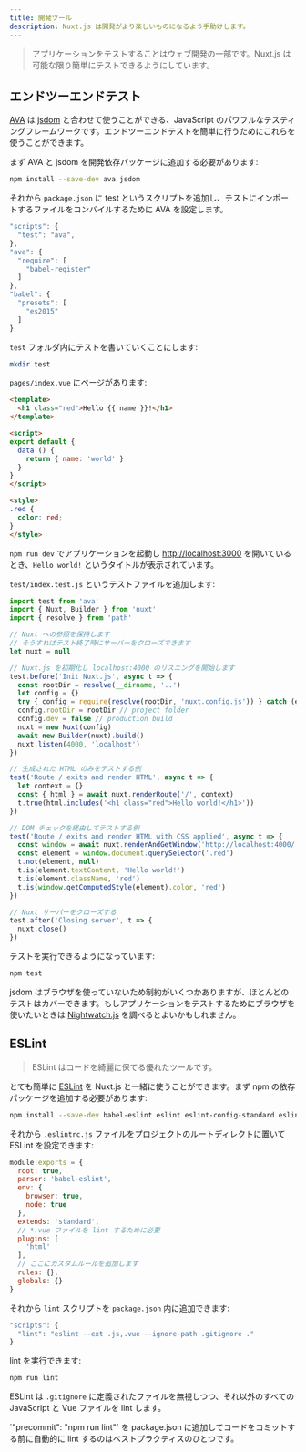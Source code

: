 ```yaml
---
title: 開発ツール
description: Nuxt.js は開発がより楽しいものになるよう手助けします。
---
```


> アプリケーションをテストすることはウェブ開発の一部です。Nuxt.js は可能な限り簡単にテストできるようにしています。

## エンドツーエンドテスト

[AVA](https://github.com/avajs/ava) は [jsdom](https://github.com/tmpvar/jsdom) と合わせて使うことができる、JavaScript のパワフルなテスティングフレームワークです。エンドツーエンドテストを簡単に行うためにこれらを使うことができます。

まず AVA と jsdom を開発依存パッケージに追加する必要があります:

```bash
npm install --save-dev ava jsdom
```

それから `package.json` に test というスクリプトを追加し、テストにインポートするファイルをコンバイルするために AVA を設定します。

```javascript
"scripts": {
  "test": "ava",
},
"ava": {
  "require": [
    "babel-register"
  ]
},
"babel": {
  "presets": [
    "es2015"
  ]
}
```

`test` フォルダ内にテストを書いていくことにします:

```bash
mkdir test
```

`pages/index.vue` にページがあります:

```html
<template>
  <h1 class="red">Hello {{ name }}!</h1>
</template>

<script>
export default {
  data () {
    return { name: 'world' }
  }
}
</script>

<style>
.red {
  color: red;
}
</style>
```

`npm run dev` でアプリケーションを起動し [http://localhost:3000](http://localhost:3000) を開いているとき、`Hello world!` というタイトルが表示されています。

`test/index.test.js` というテストファイルを追加します:

```js
import test from 'ava'
import { Nuxt, Builder } from 'nuxt'
import { resolve } from 'path'

// Nuxt への参照を保持します
// そうすればテスト終了時にサーバーをクローズできます
let nuxt = null

// Nuxt.js を初期化し localhost:4000 のリスニングを開始します
test.before('Init Nuxt.js', async t => {
  const rootDir = resolve(__dirname, '..')
  let config = {}
  try { config = require(resolve(rootDir, 'nuxt.config.js')) } catch (e) {}
  config.rootDir = rootDir // project folder
  config.dev = false // production build
  nuxt = new Nuxt(config)
  await new Builder(nuxt).build()
  nuxt.listen(4000, 'localhost')
})

// 生成された HTML のみをテストする例
test('Route / exits and render HTML', async t => {
  let context = {}
  const { html } = await nuxt.renderRoute('/', context)
  t.true(html.includes('<h1 class="red">Hello world!</h1>'))
})

// DOM チェックを経由してテストする例
test('Route / exits and render HTML with CSS applied', async t => {
  const window = await nuxt.renderAndGetWindow('http://localhost:4000/')
  const element = window.document.querySelector('.red')
  t.not(element, null)
  t.is(element.textContent, 'Hello world!')
  t.is(element.className, 'red')
  t.is(window.getComputedStyle(element).color, 'red')
})

// Nuxt サーバーをクローズする
test.after('Closing server', t => {
  nuxt.close()
})
```

テストを実行できるようになっています:

```bash
npm test
```

jsdom はブラウザを使っていないため制約がいくつかありますが、ほとんどのテストはカバーできます。もしアプリケーションをテストするためにブラウザを使いたいときは [Nightwatch.js](http://nightwatchjs.org) を調べるとよいかもしれません。

## ESLint

> ESLint はコードを綺麗に保てる優れたツールです。

とても簡単に [ESLint](http://eslint.org) を Nuxt.js と一緒に使うことができます。まず npm の依存パッケージを追加する必要があります:

```bash
npm install --save-dev babel-eslint eslint eslint-config-standard eslint-plugin-html eslint-plugin-promise eslint-plugin-standard
```

それから `.eslintrc.js` ファイルをプロジェクトのルートディレクトに置いて ESLint を設定できます:

```js
module.exports = {
  root: true,
  parser: 'babel-eslint',
  env: {
    browser: true,
    node: true
  },
  extends: 'standard',
  // *.vue ファイルを lint するために必要
  plugins: [
    'html'
  ],
  // ここにカスタムルールを追加します
  rules: {},
  globals: {}
}
```

それから `lint` スクリプトを `package.json` 内に追加できます:

```js
"scripts": {
  "lint": "eslint --ext .js,.vue --ignore-path .gitignore ."
}
```

lint を実行できます:

```bash
npm run lint
```

ESLint は `.gitignore` に定義されたファイルを無視しつつ、それ以外のすべての JavaScript と Vue ファイルを lint します。


<p class="Alert Alert--info">`"precommit": "npm run lint"` を package.json に追加してコードをコミットする前に自動的に lint するのはベストプラクティスのひとつです。</p>
